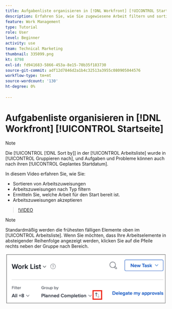 ```yaml
---
title: Aufgabenliste organisieren in [!DNL Workfront] [!UICONTROL Startseite]
description: Erfahren Sie, wie Sie zugewiesene Arbeit filtern und sortieren, für den Start bereitstehende Arbeit identifizieren und Arbeitszuweisungen in [!DNL  Workfront].
feature: Work Management
type: Tutorial
role: User
level: Beginner
activity: use
team: Technical Marketing
thumbnail: 335099.png
kt: 8798
exl-id: fd941683-5866-453a-8e15-70b35f183730
source-git-commit: adf12d7846d2a1b4c32513a3955c080905044576
workflow-type: tm+mt
source-wordcount: '130'
ht-degree: 0%

---
```


# Aufgabenliste organisieren in [!DNL Workfront] [!UICONTROL Startseite]

>[!NOTE]
>
>Die [!UICONTROL [!DNL Sort by]] in der [!UICONTROL Arbeitsliste] wurde in [!UICONTROL Gruppieren nach], und Aufgaben und Probleme können auch nach ihren [!UICONTROL Geplantes Startdatum].

In diesem Video erfahren Sie, wie Sie:

* Sortieren von Arbeitszuweisungen
* Arbeitszuweisungen nach Typ filtern
* Ermitteln Sie, welche Arbeit für den Start bereit ist.
* Arbeitszuweisungen akzeptieren

>[!VIDEO](https://video.tv.adobe.com/v/335099/?quality=12)

>[!NOTE]
>
>Standardmäßig werden die frühesten fälligen Elemente oben im [!UICONTROL Arbeitsliste]. Wenn Sie möchten, dass Ihre Arbeitselemente in absteigender Reihenfolge angezeigt werden, klicken Sie auf die Pfeile rechts neben der Gruppe nach Bereich.

![Bild eines Bildschirms, das Ihre Arbeitsliste nach Fälligkeitsdatum gruppiert.](assets/work-list-arrows.png)
